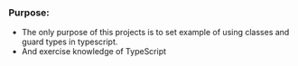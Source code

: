 ### Purpose:

- The only purpose of this projects is to set example of using classes and guard types in typescript.
- And exercise knowledge of TypeScript
